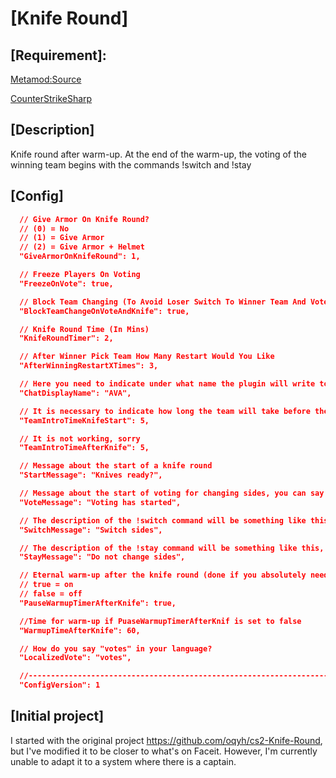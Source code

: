 # [Knife Round]

## [Requirement]:

[Metamod:Source](https://www.sourcemm.net/downloads.php/?branch=master)

[CounterStrikeSharp](https://github.com/roflmuffin/CounterStrikeSharp/releases)

## [Description]
Knife round after warm-up. At the end of the warm-up, the voting of the winning team begins with the commands !switch and !stay

## [Config]

```json
  // Give Armor On Knife Round?
  // (0) = No
  // (1) = Give Armor
  // (2) = Give Armor + Helmet
  "GiveArmorOnKnifeRound": 1,

  // Freeze Players On Voting
  "FreezeOnVote": true,

  // Block Team Changing (To Avoid Loser Switch To Winner Team And Vote)
  "BlockTeamChangeOnVoteAndKnife": true,

  // Knife Round Time (In Mins)
  "KnifeRoundTimer": 2,

  // After Winner Pick Team How Many Restart Would You Like
  "AfterWinningRestartXTimes": 3,

  // Here you need to indicate under what name the plugin will write to the chat.
  "ChatDisplayName": "AVA",

  // It is necessary to indicate how long the team will take before the knife round.
  "TeamIntroTimeKnifeStart": 5,

  // It is not working, sorry
  "TeamIntroTimeAfterKnife": 5,

  // Message about the start of a knife round
  "StartMessage": "Knives ready?",

  // Message about the start of voting for changing sides, you can say "Voting has started"
  "VoteMessage": "Voting has started",

  // The description of the !switch command will be something like this, "!switch - (your description like "switch sides")"
  "SwitchMessage": "Switch sides",

  // The description of the !stay command will be something like this, "!stay - (your description like "Do not change sides)"
  "StayMessage": "Do not change sides",

  // Eternal warm-up after the knife round (done if you absolutely need to choose a side (there is no random at the end of the warm-up yet))
  // true = on
  // false = off
  "PauseWarmupTimerAfterKnife": true,

  //Time for warm-up if PuaseWarmupTimerAfterKnif is set to false
  "WarmupTimeAfterKnife": 60,

  // How do you say "votes" in your language?
  "LocalizedVote": "votes",

  //-----------------------------------------------------------------------------------------
  "ConfigVersion": 1
```


## [Initial project]
I started with the original project https://github.com/oqyh/cs2-Knife-Round, but I've modified it to be closer to what's on Faceit. However, I'm currently unable to adapt it to a system where there is a captain.
